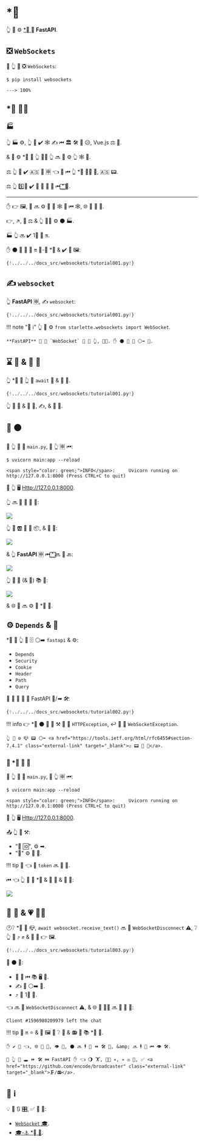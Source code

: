#  *⃣

👆 💪 ⚙️ <a href="https://developer.mozilla.org/en-US/docs/Web/API/WebSockets_API" class="external-link" target="_blank"> *⃣ </a> ⏮ **FastAPI**.

## ❎ `WebSockets`

🥇 👆 💪 ❎ `WebSockets`:

<div class="termy">

```console
$ pip install websockets

---> 100%
```

</div>

##  *⃣ 👩‍💻

### 🏭

👆 🏭 ⚙️, 👆 🎲 ✔️ 🕸 ✍ ⏮ 🏛 🛠 💖 😥, Vue.js ⚖️ 📐.

&amp; 🔗 ⚙️ *⃣ ⏮ 👆 👩‍💻 👆 🔜 🎲 ⚙️ 👆 🕸 🚙.

⚖️ 👆 💪 ✔️ 🇦🇸 📱 🈸 👈 🔗 ⏮ 👆 *⃣ 👩‍💻 🔗, 🇦🇸 📟.

⚖️ 👆 5️⃣📆 ✔️ 🙆 🎏 🌌 🔗 ⏮ *⃣ 🔗.

---

✋️ 👉 🖼, 👥 🔜 ⚙️ 📶 🙅 🕸 📄 ⏮ 🕸, 🌐 🔘 📏 🎻.

👉, ↗️, 🚫 ⚖ &amp; 👆 🚫🔜 ⚙️ ⚫️ 🏭.

🏭 👆 🔜 ✔️ 1⃣ 🎛 🔛.

✋️ ⚫️ 🙅 🌌 🎯 🔛 💽-🚄 *⃣ &amp; ✔️ 👷 🖼:

```Python hl_lines="2  6-38  41-43"
{!../../../docs_src/websockets/tutorial001.py!}
```

## ✍ `websocket`

👆 **FastAPI** 🈸, ✍ `websocket`:

```Python hl_lines="1  46-47"
{!../../../docs_src/websockets/tutorial001.py!}
```

!!! note "📡 ℹ"
    👆 💪 ⚙️ `from starlette.websockets import WebSocket`.

    **FastAPI** 🚚 🎏 `WebSocket` 🔗 🏪 👆, 👩‍💻. ✋️ ⚫️ 👟 🔗 ⚪️➡️ 💃.

## ⌛ 📧 &amp; 📨 📧

👆 *⃣ 🛣 👆 💪 `await` 📧 &amp; 📨 📧.

```Python hl_lines="48-52"
{!../../../docs_src/websockets/tutorial001.py!}
```

👆 💪 📨 &amp; 📨 💱, ✍, &amp; 🎻 💽.

## 🔄 ⚫️

🚥 👆 📁 📛 `main.py`, 🏃 👆 🈸 ⏮:

<div class="termy">

```console
$ uvicorn main:app --reload

<span style="color: green;">INFO</span>:     Uvicorn running on http://127.0.0.1:8000 (Press CTRL+C to quit)
```

</div>

📂 👆 🖥 <a href="http://127.0.0.1:8000" class="external-link" target="_blank">Http://127.0.0.1:8000</a>.

👆 🔜 👀 🙅 📃 💖:

<img src="/img/tutorial/websockets/image01.png">

👆 💪 🆎 📧 🔢 📦, &amp; 📨 👫:

<img src="/img/tutorial/websockets/image02.png">

&amp; 👆 **FastAPI** 🈸 ⏮ *⃣ 🔜 📨 🔙:

<img src="/img/tutorial/websockets/image03.png">

👆 💪 📨 (&amp; 📨) 📚 📧:

<img src="/img/tutorial/websockets/image04.png">

&amp; 🌐 👫 🔜 ⚙️ 🎏 *⃣ 🔗.

## ⚙️ `Depends` &amp; 🎏

*⃣ 🔗 👆 💪 🗄 ⚪️➡️ `fastapi` &amp; ⚙️:

* `Depends`
* `Security`
* `Cookie`
* `Header`
* `Path`
* `Query`

👫 👷 🎏 🌌 🎏 FastAPI 🔗/*➡ 🛠*:

```Python hl_lines="66-77  76-91"
{!../../../docs_src/websockets/tutorial002.py!}
```

!!! info
    👉 *⃣ ⚫️ 🚫 🤙 ⚒ 🔑 🤚 `HTTPException`, ↩️ 👥 🤚 `WebSocketException`.

    👆 💪 ⚙️ 📪 📟 ⚪️➡️ <a href="https://tools.ietf.org/html/rfc6455#section-7.4.1" class="external-link" target="_blank">☑ 📟 🔬 🔧</a>.

### 🔄 *⃣ ⏮ 🔗

🚥 👆 📁 📛 `main.py`, 🏃 👆 🈸 ⏮:

<div class="termy">

```console
$ uvicorn main:app --reload

<span style="color: green;">INFO</span>:     Uvicorn running on http://127.0.0.1:8000 (Press CTRL+C to quit)
```

</div>

📂 👆 🖥 <a href="http://127.0.0.1:8000" class="external-link" target="_blank">Http://127.0.0.1:8000</a>.

📤 👆 💪 ⚒:

*  "🏬 🆔", ⚙️ ➡.
*  "🤝" ⚙️ 🔢 🔢.

!!! tip
    👀 👈 🔢 `token` 🔜 🍵 🔗.

⏮ 👈 👆 💪 🔗 *⃣ &amp; ⤴ 📨 &amp; 📨 📧:

<img src="/img/tutorial/websockets/image05.png">

## 🚚 🔀 &amp; 💗 👩‍💻

🕐❔ *⃣ 🔗 📪, `await websocket.receive_text()` 🔜 🤚 `WebSocketDisconnect` ⚠, ❔ 👆 💪 ⤴ ✊ &amp; 🍵 💖 👉 🖼.

```Python hl_lines="81-83"
{!../../../docs_src/websockets/tutorial003.py!}
```

🔄 ⚫️ 👅:

* 📂 📱 ⏮ 📚 🖥 📑.
* ✍ 📧 ⚪️➡️ 👫.
* ⤴ 🔐 1⃣ 📑.

👈 🔜 🤚 `WebSocketDisconnect` ⚠, &amp; 🌐 🎏 👩‍💻 🔜 📨 📧 💖:

```
Client #1596980209979 left the chat
```

!!! tip
    📱 🔛 ⭐ &amp; 🙅 🖼 🎦 ❔ 🍵 &amp; 📻 📧 📚 *⃣ 🔗.

    ✋️ ✔️ 🤯 👈, 🌐 🍵 💾, 👁 📇, ⚫️ 🔜 🕴 👷 ⏪ 🛠 🏃, &amp; 🔜 🕴 👷 ⏮ 👁 🛠.

    🚥 👆 💪 🕳 ⏩ 🛠 ⏮ FastAPI ✋️ 👈 🌖 🏋️, 🐕‍🦺 ✳, ✳ ⚖️ 🎏, ✅ <a href="https://github.com/encode/broadcaster" class="external-link" target="_blank">🗜/📻</a>.

## 🌅 ℹ

💡 🌅 🔃 🎛, ✅ 💃 🧾:

* <a href="https://www.starlette.io/websockets/" class="external-link" target="_blank"> `WebSocket` 🎓</a>.
* <a href="https://www.starlette.io/endpoints/#websocketendpoint" class="external-link" target="_blank">🎓-⚓️ *⃣ 🚚</a>.
